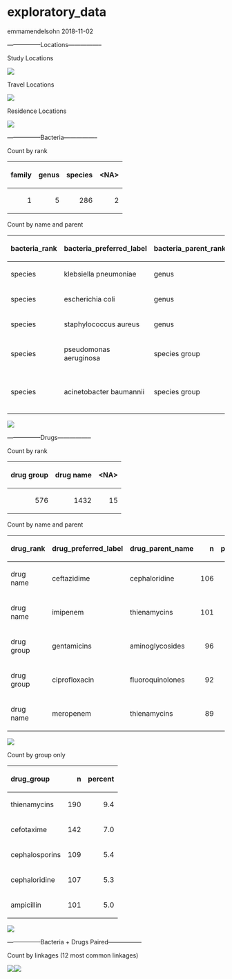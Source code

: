 exploratory\_data
================
emmamendelsohn
2018-11-02

—————–Locations—————–

Study Locations

![](data_summary_files/figure-gfm/locations2-1.png)<!-- -->

Travel Locations

![](data_summary_files/figure-gfm/locations3-1.png)<!-- -->

Residence Locations

![](data_summary_files/figure-gfm/locations4-1.png)<!-- -->

—————–Bacteria—————–

Count by rank

<table>

<thead>

<tr>

<th style="text-align:right;">

family

</th>

<th style="text-align:right;">

genus

</th>

<th style="text-align:right;">

species

</th>

<th style="text-align:right;">

\<NA\>

</th>

</tr>

</thead>

<tbody>

<tr>

<td style="text-align:right;">

1

</td>

<td style="text-align:right;">

5

</td>

<td style="text-align:right;">

286

</td>

<td style="text-align:right;">

2

</td>

</tr>

</tbody>

</table>

Count by name and parent

<table>

<thead>

<tr>

<th style="text-align:left;">

bacteria\_rank

</th>

<th style="text-align:left;">

bacteria\_preferred\_label

</th>

<th style="text-align:left;">

bacteria\_parent\_rank

</th>

<th style="text-align:left;">

bacteria\_parent\_name

</th>

<th style="text-align:right;">

n

</th>

<th style="text-align:right;">

percent

</th>

</tr>

</thead>

<tbody>

<tr>

<td style="text-align:left;">

species

</td>

<td style="text-align:left;">

klebsiella pneumoniae

</td>

<td style="text-align:left;">

genus

</td>

<td style="text-align:left;">

klebsiella

</td>

<td style="text-align:right;">

46

</td>

<td style="text-align:right;">

15.6

</td>

</tr>

<tr>

<td style="text-align:left;">

species

</td>

<td style="text-align:left;">

escherichia coli

</td>

<td style="text-align:left;">

genus

</td>

<td style="text-align:left;">

escherichia

</td>

<td style="text-align:right;">

37

</td>

<td style="text-align:right;">

12.6

</td>

</tr>

<tr>

<td style="text-align:left;">

species

</td>

<td style="text-align:left;">

staphylococcus aureus

</td>

<td style="text-align:left;">

genus

</td>

<td style="text-align:left;">

staphylococcus

</td>

<td style="text-align:right;">

22

</td>

<td style="text-align:right;">

7.5

</td>

</tr>

<tr>

<td style="text-align:left;">

species

</td>

<td style="text-align:left;">

pseudomonas aeruginosa

</td>

<td style="text-align:left;">

species group

</td>

<td style="text-align:left;">

pseudomonas aeruginosa group

</td>

<td style="text-align:right;">

12

</td>

<td style="text-align:right;">

4.1

</td>

</tr>

<tr>

<td style="text-align:left;">

species

</td>

<td style="text-align:left;">

acinetobacter baumannii

</td>

<td style="text-align:left;">

species group

</td>

<td style="text-align:left;">

acinetobacter calcoaceticus/baumannii complex

</td>

<td style="text-align:right;">

11

</td>

<td style="text-align:right;">

3.7

</td>

</tr>

</tbody>

</table>

![](data_summary_files/figure-gfm/bacteria3-1.png)<!-- -->

—————–Drugs—————–

Count by rank

<table>

<thead>

<tr>

<th style="text-align:right;">

drug group

</th>

<th style="text-align:right;">

drug name

</th>

<th style="text-align:right;">

\<NA\>

</th>

</tr>

</thead>

<tbody>

<tr>

<td style="text-align:right;">

576

</td>

<td style="text-align:right;">

1432

</td>

<td style="text-align:right;">

15

</td>

</tr>

</tbody>

</table>

Count by name and parent

<table>

<thead>

<tr>

<th style="text-align:left;">

drug\_rank

</th>

<th style="text-align:left;">

drug\_preferred\_label

</th>

<th style="text-align:left;">

drug\_parent\_name

</th>

<th style="text-align:right;">

n

</th>

<th style="text-align:right;">

percent

</th>

</tr>

</thead>

<tbody>

<tr>

<td style="text-align:left;">

drug name

</td>

<td style="text-align:left;">

ceftazidime

</td>

<td style="text-align:left;">

cephaloridine

</td>

<td style="text-align:right;">

106

</td>

<td style="text-align:right;">

5.2

</td>

</tr>

<tr>

<td style="text-align:left;">

drug name

</td>

<td style="text-align:left;">

imipenem

</td>

<td style="text-align:left;">

thienamycins

</td>

<td style="text-align:right;">

101

</td>

<td style="text-align:right;">

5.0

</td>

</tr>

<tr>

<td style="text-align:left;">

drug group

</td>

<td style="text-align:left;">

gentamicins

</td>

<td style="text-align:left;">

aminoglycosides

</td>

<td style="text-align:right;">

96

</td>

<td style="text-align:right;">

4.7

</td>

</tr>

<tr>

<td style="text-align:left;">

drug group

</td>

<td style="text-align:left;">

ciprofloxacin

</td>

<td style="text-align:left;">

fluoroquinolones

</td>

<td style="text-align:right;">

92

</td>

<td style="text-align:right;">

4.5

</td>

</tr>

<tr>

<td style="text-align:left;">

drug name

</td>

<td style="text-align:left;">

meropenem

</td>

<td style="text-align:left;">

thienamycins

</td>

<td style="text-align:right;">

89

</td>

<td style="text-align:right;">

4.4

</td>

</tr>

</tbody>

</table>

![](data_summary_files/figure-gfm/drugs2-1.png)<!-- -->

Count by group only

<table>

<thead>

<tr>

<th style="text-align:left;">

drug\_group

</th>

<th style="text-align:right;">

n

</th>

<th style="text-align:right;">

percent

</th>

</tr>

</thead>

<tbody>

<tr>

<td style="text-align:left;">

thienamycins

</td>

<td style="text-align:right;">

190

</td>

<td style="text-align:right;">

9.4

</td>

</tr>

<tr>

<td style="text-align:left;">

cefotaxime

</td>

<td style="text-align:right;">

142

</td>

<td style="text-align:right;">

7.0

</td>

</tr>

<tr>

<td style="text-align:left;">

cephalosporins

</td>

<td style="text-align:right;">

109

</td>

<td style="text-align:right;">

5.4

</td>

</tr>

<tr>

<td style="text-align:left;">

cephaloridine

</td>

<td style="text-align:right;">

107

</td>

<td style="text-align:right;">

5.3

</td>

</tr>

<tr>

<td style="text-align:left;">

ampicillin

</td>

<td style="text-align:right;">

101

</td>

<td style="text-align:right;">

5.0

</td>

</tr>

</tbody>

</table>

![](data_summary_files/figure-gfm/drugs3-1.png)<!-- -->

—————–Bacteria + Drugs Paired—————–

Count by linkages (12 most common
linkages)

![](data_summary_files/figure-gfm/bacteria_drugs2-1.png)<!-- -->![](data_summary_files/figure-gfm/bacteria_drugs2-2.png)<!-- -->
